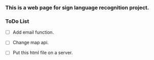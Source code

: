 ### This is a web page for sign language recognition project.
### ToDo List
-[ ] Add email function.
-[ ] Change map api.
-[ ] Put this html file on a server.

